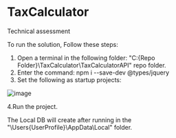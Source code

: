 # TaxCalculator
Technical assessment

To run the solution, Follow these steps:

1. Open a terminal in the following folder: "C:\{Repo Folder}\TaxCalculator\TaxCalculatorAPI" repo folder.
2. Enter the command:  npm i --save-dev @types/jquery
3. Set the following as startup projects:

![image](https://user-images.githubusercontent.com/49679044/169484617-165d9141-0adc-4747-8f2f-a0c779b135fd.png)

4.Run the project.

The Local DB will create after running in the "\Users\{UserProfile}\AppData\Local\" folder.


